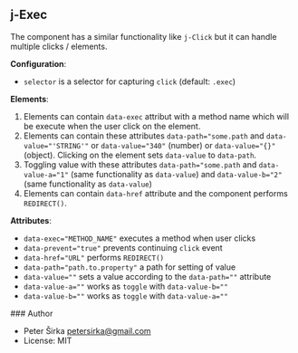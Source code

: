 ## j-Exec

The component has a similar functionality like `j-Click` but it can handle multiple clicks / elements.

__Configuration__:
- `selector` is a selector for capturing `click` (default: `.exec`)

__Elements__:

1. Elements can contain `data-exec` attribut with a method name which will be execute when the user click on the element.
2. Elements can contain these attributes `data-path="some.path` and `data-value="'STRING'"` or `data-value="340"` (number) or `data-value="{}"` (object). Clicking on the element sets `data-value` to `data-path`.
3. Toggling value with these attributes `data-path="some.path` and `data-value-a="1"` (same functionality as `data-value`) and `data-value-b="2"` (same functionality as `data-value`)
4. Elements can contain `data-href` attribute and the component performs `REDIRECT()`.

__Attributes__:

- `data-exec="METHOD_NAME"` executes a method when user clicks
- `data-prevent="true"` prevents continuing `click` event
- `data-href="URL"` performs `REDIRECT()`
- `data-path="path.to.property"` a path for setting of value
- `data-value=""` sets a value according to the `data-path=""` attribute
- `data-value-a=""` works as `toggle` with `data-value-b=""`
- `data-value-b=""` works as `toggle` with `data-value-a=""`

### Author

- Peter Širka <petersirka@gmail.com>
- License: MIT